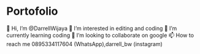 # Portofolio
👋 Hi, I’m @DarrellWijaya
👀 I’m interested in editing and coding
🌱 I’m currently learning coding
💞️ I’m looking to collaborate on google
📫 How to reach me 0895334117604 (WhatsApp),darrell_bw (instagram)
